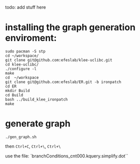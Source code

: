 todo: add stuff here


# installing the graph generation enviroment:
```
sudo pacman -S stp
cd ~/workspace/
git clone git@github.com:efeslab/klee-uclibc.git
cd klee-uclibc/
./configure -l
make
cd  ~/workspace
git clone git@github.com:efeslab/ER.git -b ironpatch
cd ER
mkdir Build
cd Build
bash ../build_klee_ironpatch
make
```

# generate graph
```
./gen_graph.sh
```

then `Ctrl+C`, `Ctrl+\`, `Ctrl+\`

use the file:
`branchConditions_cnt000.kquery.simplify.dot``
